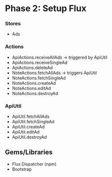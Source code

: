 # Phase 2: Setup Flux

### Stores
* Ads

### Actions
* ApiActions.receiveAllAds -> triggered by ApiUtil
* ApiActions.receiveSingleAd
* ApiActions.deleteAd
* NoteActions.fetchAllAds -> triggers ApiUtil
* NoteActions.fetchSingleAd
* NoteActions.createAd
* NoteActions.editAd
* NoteActions.destroyAd

### ApiUtil
* ApiUtil.fetchAllAds
* ApiUtil.fetchSingleAd
* ApiUtil.createAd
* ApiUtil.editAd
* ApiUtil.destroyAd

## Gems/Libraries
* Flux Dispatcher (npm)
* Bootstrap
